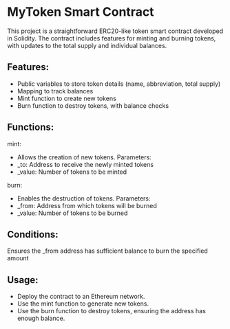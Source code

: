 # MyToken Smart Contract
This project is a straightforward ERC20-like token smart contract developed in Solidity. The contract includes features for minting and burning tokens, with updates to the total supply and individual balances.

## Features:
- Public variables to store token details (name, abbreviation, total supply)
- Mapping to track balances
- Mint function to create new tokens
- Burn function to destroy tokens, with balance checks


## Functions:
mint:
- Allows the creation of new tokens.
 Parameters:
 - _to: Address to receive the newly minted tokens
 - _value: Number of tokens to be minted
  
burn:
- Enables the destruction of tokens.
Parameters:
 - _from: Address from which tokens will be burned
 - _value: Number of tokens to be burned

## Conditions:
Ensures the _from address has sufficient balance to burn the specified amount

## Usage:

- Deploy the contract to an Ethereum network.
- Use the mint function to generate new tokens.
- Use the burn function to destroy tokens, ensuring the address has enough balance.


